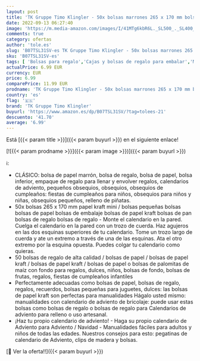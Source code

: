 ```yaml
---
layout: post
title: 'TK Gruppe Timo Klingler - 50x bolsas marrones 265 x 170 mm bolsas de papel kraft bolsas de regalo papel kraft como calendario de adviento de bricolaje: haga sus propias bolsas navideñas para llenar'
date: 2022-09-13 06:27:40
image: 'https://m.media-amazon.com/images/I/41MTg6kbR6L._SL500_._SL400_.jpg'
comments: true
category: ofertas
author: 'tole.es'
slug: 'B07TSL31SV-es TK Gruppe Timo Klingler - 50x bolsas marrones 265 x 170 mm...'
sku: 'B07TSL31SV-es'
tags: [ 'Bolsas para regalo','Cajas y bolsas de regalo para embalar','Material de embalaje','Oficina y papelería','Sobres y suministros para el correo','adviento','tk gruppe timo klingler','🇪🇸', ]
actualPrice: 6.99 EUR
currency: EUR
price: 6.99
comparePrice: 11.99 EUR
prodname: 'TK Gruppe Timo Klingler - 50x bolsas marrones 265 x 170 mm bolsas de papel kraft bolsas de regalo papel kraft como calendario de adviento de bricolaje: haga sus propias bolsas navideñas para llenar'
country: 'es'
flag: '🇪🇸'
brand: 'TK Gruppe Timo Klingler'
buyurl: 'https://www.amazon.es/dp/B07TSL31SV/?tag=tolees-21'
descuento: '41.70'
average: '6.99'
---
```


Está [{{< param title >}}]({{< param buyurl >}}) en el siguiente enlace!

[![{{< param prodname >}}]({{< param image >}})]({{< param buyurl >}})

ℹ️:

- CLÁSICO: bolsa de papel marrón, bolsa de regalo, bolsa de papel, bolsa inferior, empaque de regalo para llenar y envolver regalos, calendarios de adviento, pequeños obsequios, obsequios, obsequios de cumpleaños: fiestas de cumpleaños para niños, obsequios para niños y niñas, obsequios pequeños, relleno de piñatas.
- 50x bolsas 265 x 170 mm papel kraft mini / bolsas pequeñas bolsas bolsas de papel bolsas de embalaje bolsas de papel kraft bolsas de pan bolsas de regalo bolsas de regalo - Monte el calendario en la pared. Cuelga el calendario en la pared con un trozo de cuerda. Haz agujeros en las dos esquinas superiores de tu calendario. Tome un trozo largo de cuerda y ate un extremo a través de una de las esquinas. Ata el otro extremo por la esquina opuesta. Puedes colgar tu calendario como quieras.
- 50 bolsas de regalo de alta calidad / bolsas de papel / bolsas de papel kraft / bolsas de papel kraft / bolsas de papel o bolsas de palomitas de maíz con fondo para regalos, dulces, niños, bolsas de fondo, bolsas de frutas, regalos, fiestas de cumpleaños infantiles
- Perfectamente adecuadas como bolsas de papel, bolsas de regalo, regalos, recuerdos, bolsas pequeñas para juguetes, dulces: las bolsas de papel kraft son perfectas para manualidades Hágalo usted mismo: manualidades con calendario de adviento de bricolaje: puede usar estas bolsas como bolsas de regalo o bolsas de regalo para Calendarios de adviento para relleno o uso artesanal.
- ¡Haz tu propio calendario de adviento! - Haga su propio calendario de Adviento para Adviento / Navidad - Manualidades fáciles para adultos y niños de todas las edades. Nuestros consejos para esto: pegatinas de calendario de Adviento, clips de madera y bolsas.

[🛒 Ver la oferta!!]({{< param buyurl >}})

